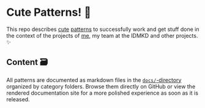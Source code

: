 # Cute Patterns! 💠

This repo describes [cute](./docs/practice/cuteness.md) [patterns](./docs/knowledge/pattern.md) to successfully work and get stuff done in the context of the projects of [me](https://mkbrechtel.dev), my team at the IDMKD and other projects. ✨

## Content 🗃️

All patterns are documented as markdown files in the [`docs/`-directory](./docs/) organized by category folders. Browse them directly on GitHub or view the rendered documentation site for a more polished experience as soon as it is released.
